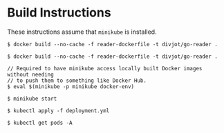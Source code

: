 # Build Instructions

These instructions assume that `minikube` is installed.

```
$ docker build --no-cache -f reader-dockerfile -t divjot/go-reader .

$ docker build --no-cache -f reader-dockerfile -t divjot/go-reader .

// Required to have minikube access locally built Docker images without needing
// to push them to something like Docker Hub.
$ eval $(minikube -p minikube docker-env)

$ minikube start

$ kubectl apply -f deployment.yml

$ kubectl get pods -A
```